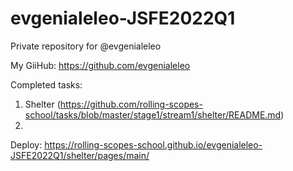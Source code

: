# evgenialeleo-JSFE2022Q1
Private repository for @evgenialeleo

My GiiHub: https://github.com/evgenialeleo

Completed tasks:

1. Shelter (https://github.com/rolling-scopes-school/tasks/blob/master/stage1/stream1/shelter/README.md)
2. 
Deploy: https://rolling-scopes-school.github.io/evgenialeleo-JSFE2022Q1/shelter/pages/main/
